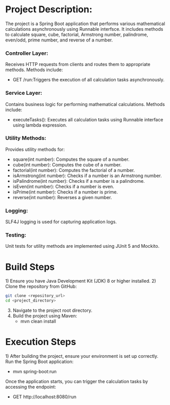 <h1>Project Description:</h1>
The project is a Spring Boot application that performs various mathematical calculations asynchronously using Runnable interfsce. It includes methods to calculate square, cube, factorial, Armstrong number, palindrome, even/odd, prime number, and reverse of a number.
<h3>Controller Layer:</h3>

Receives HTTP requests from clients and routes them to appropriate methods.
Methods include:

<ul>
  <li>GET /run:Triggers the execution of all calculation tasks asynchronously.</li>
</ul>
<h3>Service Layer:</h3>

Contains business logic for performing mathematical calculations.
Methods include:
<ul>
  <li>executeTasks(): Executes all calculation tasks using Runnable interface using lambda expression.</li>
</ul>

<h3>Utility Methods:</h3>

Provides utility methods for:

<ul>
    <li>square(int number): Computes the square of a number.</li>
    <li>cube(int number): Computes the cube of a number.</li>
    <li>factorial(int number): Computes the factorial of a number.</li>
    <li>isArmstrong(int number): Checks if a number is an Armstrong number.</li>
    <li>isPalindrome(int number): Checks if a number is a palindrome.</li>
    <li>isEven(int number): Checks if a number is even.</li>
    <li>isPrime(int number): Checks if a number is prime.</li>
    <li>reverse(int number): Reverses a given number.</li>
</ul>

<h3>Logging:</h3>
SLF4J logging is used for capturing application logs.

<h3>Testing:</h3>
Unit tests for utility methods are implemented using JUnit 5 and Mockito.

<h1>Build Steps</h1>
1) Ensure you have Java Development Kit (JDK) 8 or higher installed.
2) Clone the repository from GitHub:

   ```bash
   git clone <repository_url>
   cd <project_directory>
   ```
3) Navigate to the project root directory.
4) Build the project using Maven:
   <ul>
     <li>mvn clean install</li>
   </ul>

<h1>Execution Steps</h1>
1) After building the project, ensure your environment is set up correctly.
Run the Spring Boot application:
  <ul>
    <li>mvn spring-boot:run</li>
  </ul>
Once the application starts, you can trigger the calculation tasks by accessing the endpoint:
  <ul>
    <li>GET http://localhost:8080/run</li>
  </ul>
